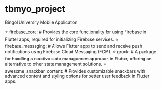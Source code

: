 # tbmyo_project

Bingöl University Mobile Application

⭐ firebase_core:   # Provides the core functionality for using Firebase in Flutter apps, required for initializing Firebase services.
⭐ firebase_messaging:  # Allows Flutter apps to send and receive push notifications using Firebase Cloud Messaging (FCM).
⭐ grock: # A package for handling a reactive state management approach in Flutter, offering an alternative to other state management solutions.
⭐ awesome_snackbar_content: # Provides customizable snackbars with advanced content and styling options for better user feedback in Flutter apps.



